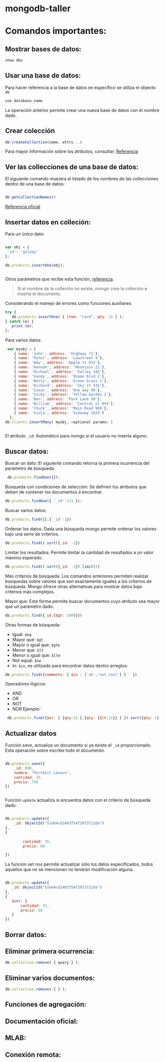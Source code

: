 # mongodb-taller

# Comandos importantes:
## Mostrar bases de datos: 
```javascript
show dbs
```
## Usar una base de datos: 

Para hacer referencia a la base de datos en específico se utiliza el objecto ` db `

```javascript
use database_name
```
La operación anterior permite crear una nueva base de datos con el nombre dado.

## Crear colección
```javascript
db.createCollection(name, attrs...)
```
Para mayor información sobre los atributos, consultar: [Referencia](https://docs.mongodb.com/manual/reference/method/db.createCollection/)

## Ver las collecciones de una base de datos:

El siguiente comando muestra el listado de los nombres de las collecciones dentro de una base de datos:

```javascript

db.getCollectionNames()

```

[Referencia oficial](https://docs.mongodb.com/manual/reference/method/db.getCollectionNames/)

## Insertar datos en colleción:

Para un único dato:

```javascript

var obj = {
 'id': 'galaxy'
};

db.products.insertOne(obj);
       
```
Otros parámetros que recibe esta función, [referencia](https://docs.mongodb.com/manual/reference/method/db.collection.insertOne/).


> Si el nombre de la colleción no existe, mongo crea la colleción e inserta el documento.  
 



Considerando el manejo de errores como funciones auxiliares:

```javascript
try {
   db.products.insertOne( { item: "card", qty: 15 } );
} catch (e) {
   print (e);
};


```


Para varios datos:

```javascript
 var myobj = [
    { name: 'John', address: 'Highway 71'},
    { name: 'Peter', address: 'Lowstreet 4'},
    { name: 'Amy', address: 'Apple st 652'},
    { name: 'Hannah', address: 'Mountain 21'},
    { name: 'Michael', address: 'Valley 345'},
    { name: 'Sandy', address: 'Ocean blvd 2'},
    { name: 'Betty', address: 'Green Grass 1'},
    { name: 'Richard', address: 'Sky st 331'},
    { name: 'Susan', address: 'One way 98'},
    { name: 'Vicky', address: 'Yellow Garden 2'},
    { name: 'Ben', address: 'Park Lane 38'},
    { name: 'William', address: 'Central st 954'},
    { name: 'Chuck', address: 'Main Road 989'},
    { name: 'Viola', address: 'Sideway 1633'}
  ];
db.clients.insertMany( myobj, <optional params> ) 
        


```

El atributo `_id`: Automático para mongo si el usuario no inserta alguno.

## Buscar datos:
 Buscar un dato: El siguiente comando retorna la primera ocurrencia del parámetro de búsqueda:
 
 ```javascript
  db.products.findOne({});
 ```
 
 Búsqueda con condiciones de selección:
 Se definen los atributos que deben de contener los documentos a encontrar.
  ```javascript
  db.products.findOne({ '_id':123 });
 ```
 Buscar varios datos:
 
 ```javascript
 db.products.find({},{'_id':1})
 
 ```
 
 Ordenar los datos: Dada una búsqueda mongo permite ordenar los valores bajo una serie de criterios.
 
 ```javascript
 db.products.find().sort({_id: -1})
 
 ```
 
 Limitar los resultados: Permite limitar la cantidad de resultados a un valor máximo esperado.
  ```javascript
 db.products.find().sort({_id: -1}).limit(2)

 ```
 
 Más criterios de búsqueda: Los comandos anteriores permiten realizar búsquedas sobre valores que son exactamente iguales a los criterios de búsqueda. Mongo ofrece otras alternativas para mostrar datos bajo criterios más complejos.
 
 
 Mayor que: Este forma permite buscar documentos cuyo atributo sea mayor que un parámetro dado.
  ```javascript
 db.products.find({_id:{$gt: 1000}})
 ```

Otras formas de búsqueda:
* Igual: `$eq`
* Mayor que: `$gt`
* Mayor o igual que: `$gte`
* Menor que: `$lt`
* Menor o igual que: `$lte`
* Not equal: `$ne`
* In: `$in`, es utilizado para encontrar datos dentro arreglos:
```javascript
db.products.find({comments: { $in : ['ok','not cool'] }   })

```

Operadores lógicos:
* AND
* OR
* NOT
* NOR
Ejemplo:`
```javascript
 db.products.find({$or: [ {qty:15 },{qty: {$lt:21}} ] }).sort({qty:-1})

```




## Actualizar datos

Función *save*, actualiza un documento si ya existe el `_id` proporcionado. Esta operación sobre escribe todo el documento.
```javascript

db.products.save({
    _id: 890,
    nombre: "Portátil Lenovo",
    cantidad: 25,
    precio: 750
})



```
Función `update` actualiza si encuentra datos con el criterio de búsqueda dado:  
```javascript

db.products.update({
    _id: ObjectId("51e64cd2403754f2073712da")
},
{
   
        cantidad: 35,
        precio: 60

})

```

La función set nos permite actualizar sólo los datos especificados, todos aquellos que no se mencionen no tendrán modificación alguna. 
 
 ```javascript
 
db.products.update({
    _id: ObjectId("51e64cd2403754f2073712da")
},
{
    $set: {
        cantidad: 35,
        precio: 60
    }
})


```
## Borrar datos:

## Eliminar primera ocurrencia:

```javascript
db.collection.remove( { query } );

```

## Eliminar varios documentos:


```javascript
db.collection.remove( { } );


```

## Funciones de agregación:
 
 
## Documentación oficial:

## MLAB:

## Conexión remota:
